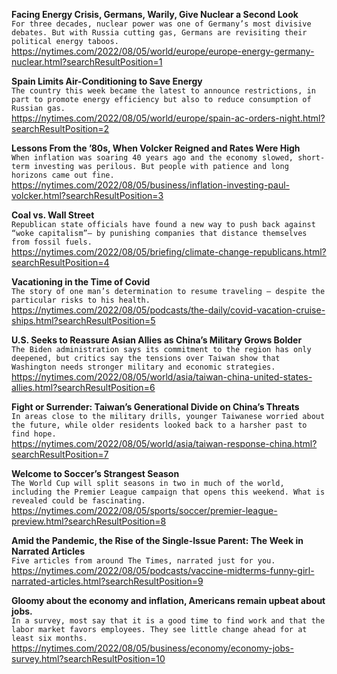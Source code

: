 **Facing Energy Crisis, Germans, Warily, Give Nuclear a Second Look**\
`For three decades, nuclear power was one of Germany’s most divisive debates. But with Russia cutting gas, Germans are revisiting their political energy taboos.`\
https://nytimes.com/2022/08/05/world/europe/europe-energy-germany-nuclear.html?searchResultPosition=1

**Spain Limits Air-Conditioning to Save Energy**\
`The country this week became the latest to announce restrictions, in part to promote energy efficiency but also to reduce consumption of Russian gas.`\
https://nytimes.com/2022/08/05/world/europe/spain-ac-orders-night.html?searchResultPosition=2

**Lessons From the ’80s, When Volcker Reigned and Rates Were High**\
`When inflation was soaring 40 years ago and the economy slowed, short-term investing was perilous. But people with patience and long horizons came out fine.`\
https://nytimes.com/2022/08/05/business/inflation-investing-paul-volcker.html?searchResultPosition=3

**Coal vs. Wall Street**\
`Republican state officials have found a new way to push back against “woke capitalism”— by punishing companies that distance themselves from fossil fuels.`\
https://nytimes.com/2022/08/05/briefing/climate-change-republicans.html?searchResultPosition=4

**Vacationing in the Time of Covid**\
`The story of one man’s determination to resume traveling — despite the particular risks to his health.`\
https://nytimes.com/2022/08/05/podcasts/the-daily/covid-vacation-cruise-ships.html?searchResultPosition=5

**U.S. Seeks to Reassure Asian Allies as China’s Military Grows Bolder**\
`The Biden administration says its commitment to the region has only deepened, but critics say the tensions over Taiwan show that Washington needs stronger military and economic strategies.`\
https://nytimes.com/2022/08/05/world/asia/taiwan-china-united-states-allies.html?searchResultPosition=6

**Fight or Surrender: Taiwan’s Generational Divide on China’s Threats**\
`In areas close to the military drills, younger Taiwanese worried about the future, while older residents looked back to a harsher past to find hope.`\
https://nytimes.com/2022/08/05/world/asia/taiwan-response-china.html?searchResultPosition=7

**Welcome to Soccer’s Strangest Season**\
`The World Cup will split seasons in two in much of the world, including the Premier League campaign that opens this weekend. What is revealed could be fascinating.`\
https://nytimes.com/2022/08/05/sports/soccer/premier-league-preview.html?searchResultPosition=8

**Amid the Pandemic, the Rise of the Single-Issue Parent: The Week in Narrated Articles**\
`Five articles from around The Times, narrated just for you.`\
https://nytimes.com/2022/08/05/podcasts/vaccine-midterms-funny-girl-narrated-articles.html?searchResultPosition=9

**Gloomy about the economy and inflation, Americans remain upbeat about jobs.**\
`In a survey, most say that it is a good time to find work and that the labor market favors employees. They see little change ahead for at least six months.`\
https://nytimes.com/2022/08/05/business/economy/economy-jobs-survey.html?searchResultPosition=10

